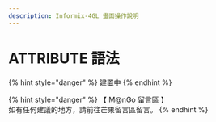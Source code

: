 ```yaml
---
description: Informix-4GL 畫面操作說明
---
```


# ATTRIBUTE 語法

{% hint style="danger" %}
建置中
{% endhint %}

{% hint style="danger" %}
【 M@nGo 留言區 】\
如有任何建議的地方，請前往芒果留言區留言。
{% endhint %}
